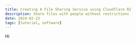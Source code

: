 ```yaml
---
title: Creating A File Sharing Service using Cloudflare R2
description: Share files with people without restrictions
date: 2024-02-23
tags: [tutorial, software]
---
```


Hi

